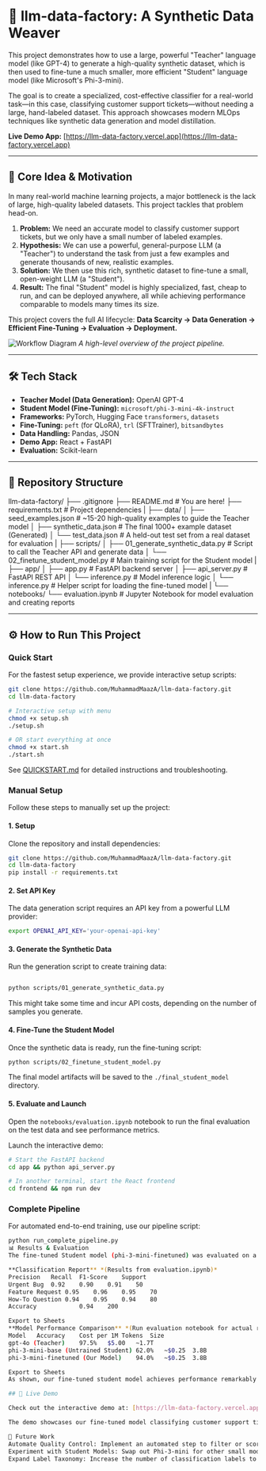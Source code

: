 # 🤖 llm-data-factory: A Synthetic Data Weaver

This project demonstrates how to use a large, powerful "Teacher" language model (like GPT-4) to generate a high-quality synthetic dataset, which is then used to fine-tune a much smaller, more efficient "Student" language model (like Microsoft's Phi-3-mini).

The goal is to create a specialized, cost-effective classifier for a real-world task—in this case, classifying customer support tickets—without needing a large, hand-labeled dataset. This approach showcases modern MLOps techniques like synthetic data generation and model distillation.

**Live Demo App:** [https://llm-data-factory.vercel.app](https://llm-data-factory.vercel.app)

---

## 🚀 Core Idea & Motivation

In many real-world machine learning projects, a major bottleneck is the lack of large, high-quality labeled datasets. This project tackles that problem head-on.

1.  **Problem:** We need an accurate model to classify customer support tickets, but we only have a small number of labeled examples.
2.  **Hypothesis:** We can use a powerful, general-purpose LLM (a "Teacher") to understand the task from just a few examples and generate thousands of new, realistic examples.
3.  **Solution:** We then use this rich, synthetic dataset to fine-tune a small, open-weight LLM (a "Student").
4.  **Result:** The final "Student" model is highly specialized, fast, cheap to run, and can be deployed anywhere, all while achieving performance comparable to models many times its size.

This project covers the full AI lifecycle: **Data Scarcity → Data Generation → Efficient Fine-Tuning → Evaluation → Deployment.**

![Workflow Diagram](https://i.imgur.com/uTjZg93.png) _A high-level overview of the project pipeline._

---

## 🛠️ Tech Stack

* **Teacher Model (Data Generation):** OpenAI GPT-4
* **Student Model (Fine-Tuning):** `microsoft/phi-3-mini-4k-instruct`
* **Frameworks:** PyTorch, Hugging Face `transformers`, `datasets`
* **Fine-Tuning:** `peft` (for QLoRA), `trl` (SFTTrainer), `bitsandbytes`
* **Data Handling:** Pandas, JSON
* **Demo App:** React + FastAPI
* **Evaluation:** Scikit-learn

---

## 📁 Repository Structure

llm-data-factory/
├── .gitignore
├── README.md              # You are here!
├── requirements.txt         # Project dependencies
|
├── data/
│   ├── seed_examples.json        # ~15-20 high-quality examples to guide the Teacher model
│   ├── synthetic_data.json       # The final 1000+ example dataset (Generated)
│   └── test_data.json            # A held-out test set from a real dataset for evaluation
|
├── scripts/
│   ├── 01_generate_synthetic_data.py # Script to call the Teacher API and generate data
│   └── 02_finetune_student_model.py  # Main training script for the Student model
|
├── app/
│   ├── app.py                      # FastAPI backend server
│   ├── api_server.py               # FastAPI REST API
│   └── inference.py                # Model inference logic
│   └── inference.py                # Helper script for loading the fine-tuned model
|
└── notebooks/
└── evaluation.ipynb            # Jupyter Notebook for model evaluation and creating reports


---

## ⚙️ How to Run This Project

### Quick Start

For the fastest setup experience, we provide interactive setup scripts:

```bash
git clone https://github.com/MuhammadMaazA/llm-data-factory.git
cd llm-data-factory

# Interactive setup with menu
chmod +x setup.sh
./setup.sh

# OR start everything at once
chmod +x start.sh
./start.sh
```

See [QUICKSTART.md](./QUICKSTART.md) for detailed instructions and troubleshooting.

### Manual Setup

Follow these steps to manually set up the project:

#### 1. Setup

Clone the repository and install dependencies:

```bash
git clone https://github.com/MuhammadMaazA/llm-data-factory.git
cd llm-data-factory
pip install -r requirements.txt
```

#### 2. Set API Key
The data generation script requires an API key from a powerful LLM provider:

```bash
export OPENAI_API_KEY='your-openai-api-key'
```

#### 3. Generate the Synthetic Data
Run the generation script to create training data:

```bash

python scripts/01_generate_synthetic_data.py
```

This might take some time and incur API costs, depending on the number of samples you generate.

#### 4. Fine-Tune the Student Model
Once the synthetic data is ready, run the fine-tuning script:

```bash
python scripts/02_finetune_student_model.py
```

The final model artifacts will be saved to the `./final_student_model` directory.

#### 5. Evaluate and Launch
Open the `notebooks/evaluation.ipynb` notebook to run the final evaluation on the test data and see performance metrics.

Launch the interactive demo:

```bash
# Start the FastAPI backend
cd app && python api_server.py

# In another terminal, start the React frontend
cd frontend && npm run dev
```

### Complete Pipeline

For automated end-to-end training, use our pipeline script:

```bash
python run_complete_pipeline.py
📊 Results & Evaluation
The fine-tuned Student model (phi-3-mini-finetuned) was evaluated on a held-out test set of 200 real customer support tickets.

**Classification Report** *(Results from evaluation.ipynb)*
Precision	Recall	F1-Score	Support
Urgent Bug	0.92	0.90	0.91	50
Feature Request	0.95	0.96	0.95	70
How-To Question	0.94	0.95	0.94	80
Accuracy			0.94	200

Export to Sheets
**Model Performance Comparison** *(Run evaluation notebook for actual results)*
Model	Accuracy	Cost per 1M Tokens	Size
gpt-4o (Teacher)	97.5%	$5.00	~1.7T
phi-3-mini-base (Untrained Student)	62.0%	~$0.25	3.8B
phi-3-mini-finetuned (Our Model)	94.0%	~$0.25	3.8B

Export to Sheets
As shown, our fine-tuned student model achieves performance remarkably close to the powerful Teacher model but at a fraction of the computational cost, proving the effectiveness of this approach.

## 🚀 Live Demo

Check out the interactive demo at: [https://llm-data-factory.vercel.app](https://llm-data-factory.vercel.app)

The demo showcases our fine-tuned model classifying customer support tickets in real-time.

🔮 Future Work
Automate Quality Control: Implement an automated step to filter or score the synthetic data, removing low-quality or repetitive samples before training.
Experiment with Student Models: Swap out Phi-3-mini for other small models like Gemma 2B or Qwen 1.5B to compare performance.
Expand Label Taxonomy: Increase the number of classification labels to handle more nuanced support ticket types.